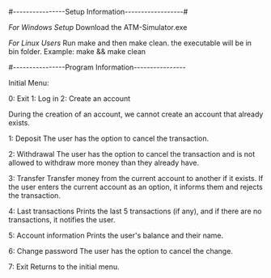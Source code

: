 #----------------Setup Information------------------#

*For Windows Setup*
Download the ATM-Simulator.exe

*For Linux Users*
Run make and then make clean.
the executable will be in bin folder.
Example: make && make clean

#----------------Program Information----------------

Initial Menu:

0: Exit
1: Log in
2: Create an account

During the creation of an account, we cannot create
an account that already exists.

1: Deposit
The user has the option to cancel the transaction.

2: Withdrawal
The user has the option to cancel the transaction
and is not allowed to withdraw more money than they already have.

3: Transfer
Transfer money from the current account to another if it exists.
If the user enters the current account as an option,
it informs them and rejects the transaction.

4: Last transactions
Prints the last 5 transactions (if any), and if
there are no transactions, it notifies the user.

5: Account information
Prints the user's balance and their name.

6: Change password
The user has the option to cancel the change.

7: Exit
Returns to the initial menu.
